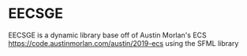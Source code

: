 # EECSGE

EECSGE is a dynamic library base off of Austin Morlan's ECS https://code.austinmorlan.com/austin/2019-ecs using the SFML library
